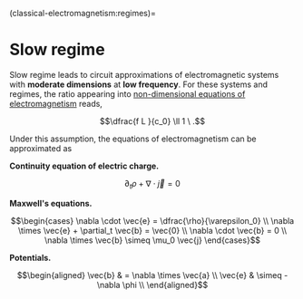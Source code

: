 (classical-electromagnetism:regimes)=
# Slow regime

Slow regime leads to circuit approximations of electromagnetic systems with **moderate dimensions** at **low frequency**. For these systems and regimes, the ratio appearing into [non-dimensional equations of electromagnetism](classical-electromagnetism:regimes:non-dimensional) reads,

$$\dfrac{f L }{c_0} \ll 1 \ .$$

Under this assumption, the equations of electromagnetism can be approximated as

**Continuity equation of electric charge.**

  $$\partial_t \rho + \nabla \cdot \vec{j} = 0$$

**Maxwell's equations.**

  $$\begin{cases}
    \nabla \cdot \vec{e} = \dfrac{\rho}{\varepsilon_0} \\
    \nabla \times \vec{e} + \partial_t \vec{b} = \vec{0} \\ 
    \nabla \cdot \vec{b} = 0 \\
    \nabla \times \vec{b} \simeq \mu_0 \vec{j} 
  \end{cases}$$

**Potentials.**

   $$\begin{aligned}
      \vec{b} & = \nabla \times \vec{a} \\
      \vec{e} & \simeq - \nabla \phi \\
   \end{aligned}$$

